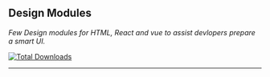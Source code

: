 ## Design Modules
_Few Design modules for HTML, React and vue to assist devlopers prepare a smart UI._
<p>
    <a href="https://www.npmjs.com/package/tailwindcss"><img src="https://img.shields.io/npm/dt/tailwindcss.svg" alt="Total Downloads"></a>
</p>

------
